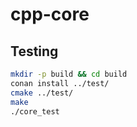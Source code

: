 # cpp-core

## Testing

```sh
mkdir -p build && cd build
conan install ../test/
cmake ../test/
make
./core_test
```
